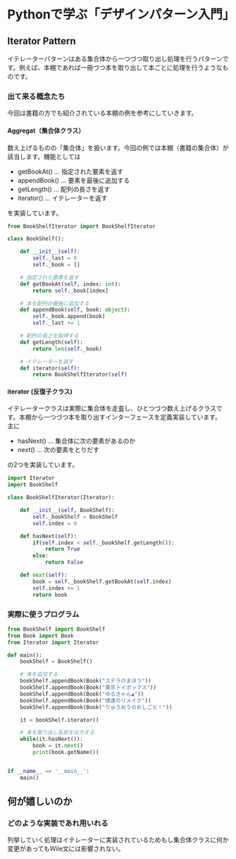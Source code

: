 # Pythonで学ぶ「デザインパターン入門」

## Iterator Pattern
イテレーターパターンはある集合体から一つづつ取り出し処理を行うパターンです。例えば、本棚であれば一冊づつ本を取り出して本ごとに処理を行うようなものです。

### 出て来る概念たち
今回は書籍の方でも紹介されている本棚の例を参考にしていきます。


#### Aggregat（集合体クラス）
数え上げるものの「集合体」を扱います。今回の例では本棚（書籍の集合体）が該当します。機能としては

* getBookAt() … 指定された要素を返す
* appendBook() … 要素を最後に追加する
* getLength() … 配列の長さを返す
* iterator() … イテレーターを返す

を実装しています。

``` Python
from BookShelfIterator import BookShelfIterator

class BookShelf():

    def __init__(self):
        self._last = 0
        self._book = []

    # 指定された要素を返す
    def getBookAt(self, index: int):
        return self._book[index]

    # 本を配列の最後に追加する
    def appendBook(self, book: object):
        self._book.append(book)
        self._last += 1

    # 配列の長さを取得する
    def getLength(self):
        return len(self._book)

    # イテレーターを返す
    def iterator(self):
        return BookShelfIterator(self)

```

#### iterator (反復子クラス)
イテレータークラスは実際に集合体を走査し、ひとつづつ数え上げるクラスです。本棚から一つづつ本を取り出すインターフェースを定義実装しています。  
主に

* hasNext() … 集合体に次の要素があるのか
* next() … 次の要素をとりだす

の2つを実装しています。
```Python
import Iterator
import BookShelf

class BookShelfIterator(Iterator):

    def __init__(self, BookShelf):
        self._bookShelf = BookShelf
        self.index = 0

    def hasNext(self):
        if(self.index < self._bookShelf.getLength()):
            return True
        else:
            return False

    def next(self):
        book = self._bookShelf.getBookAt(self.index)
        self.index += 1
        return book

```


### 実際に使うプログラム

```python
from BookShelf import BookShelf
from Book import Book
from Iterator import Iterator

def main():
    bookShelf = BookShelf()

    # 本を追加する
    bookShelf.appendBook(Book("ステラのまほう"))
    bookShelf.appendBook(Book("東京トイボックス"))
    bookShelf.appendBook(Book("ゆるきゃん▲"))
    bookShelf.appendBook(Book("僕達のリメイク"))
    bookShelf.appendBook(Book("りゅうおうのおしごと！"))

    it = bookShelf.iterator()

    # 本を取り出し名前を出力する
    while(it.hasNext()):
        book = it.next()
        print(book.getName())


if __name__ == '__main__':
    main()

```


## 何が嬉しいのか
### どのような実装であれ用いれる
列挙していく処理はイテレーターに実装されているためもし集合体クラスに何か変更があってもWile文には影響されない。

